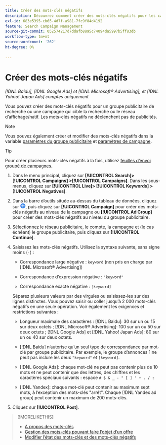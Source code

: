 ```yaml
---
title: Créer des mots-clés négatifs
description: Découvrez comment créer des mots-clés négatifs pour les campagnes de recherche et les groupes publicitaires.
exl-id: 683e5395-cb65-4d7f-a981-7fc9f84d4192
feature: Search Campaign Management
source-git-commit: 052574217d7ddafb8895c74094da5997b5ff83db
workflow-type: tm+mt
source-wordcount: '262'
ht-degree: 0%

---
```


# Créer des mots-clés négatifs

*[!DNL Baidu], [!DNL Google Ads] et [!DNL Microsoft® Advertising], et [!DNL Yahoo! Japan Ads] comptes uniquement*

Vous pouvez créer des mots-clés négatifs pour un groupe publicitaire de recherche ou une campagne qui cible la recherche ou le réseau d’affichage/natif. Les mots-clés négatifs ne déclenchent pas de publicités.

>[!NOTE]
>Vous pouvez également créer et modifier des mots-clés négatifs dans la variable [paramètres du groupe publicitaire](/help/search-social-commerce/campaign-management/campaigns/ad-group-manage.md) et [paramètres de campagne](/help/search-social-commerce/campaign-management/campaigns/campaign-manage.md).

>[!TIP]
>Pour créer plusieurs mots-clés négatifs à la fois, utilisez [feuilles d’envoi groupé de campagnes](/help/search-social-commerce/campaign-management/bulksheets/bulksheet-about.md).

1. Dans le menu principal, cliquez sur **[!UICONTROL Search]> [!UICONTROL Campaigns] >[!UICONTROL Campaigns]**. Dans les sous-menus, cliquez sur **[!UICONTROL Live]> [!UICONTROL Keywords] >[!UICONTROL Negatives]**.

1. Dans la barre d’outils située au-dessus du tableau de données, cliquez sur ![Créer](/help/search-social-commerce/assets/add.png "Créer"), puis cliquez sur **[!UICONTROL Campaign]** pour créer des mots-clés négatifs au niveau de la campagne ou **[!UICONTROL Ad Group]** pour créer des mots-clés négatifs au niveau du groupe publicitaire.

1. Sélectionnez le réseau publicitaire, le compte, la campagne et (le cas échéant) le groupe publicitaire, puis cliquez sur **[!UICONTROL Continue]**.

1. Saisissez les mots-clés négatifs. Utilisez la syntaxe suivante, sans signe moins (`-`) :

   * Correspondance large négative : `keyword` (non pris en charge par [!DNL Microsoft® Advertising])

   * Correspondance d’expression négative : `"keyword"`

   * Correspondance exacte négative : `[keyword]`

   Séparez plusieurs valeurs par des virgules ou saisissez-les sur des lignes distinctes. Vous pouvez saisir ou coller jusqu’à 2 000 mots-clés négatifs en une seule opération. Voir également les exigences et restrictions suivantes :

   * Longueur maximale des caractères : [!DNL Baidu]: 30 sur un ou 15 sur deux octets ; [!DNL Microsoft® Advertising]: 100 sur un ou 50 sur deux octets ; [!DNL Google Ads] et [!DNL Yahoo! Japan Ads]: 80 sur un ou 40 sur deux octets.

   * [!DNL Baidu] n’autorise qu’un seul type de correspondance par mot-clé par groupe publicitaire. Par exemple, le groupe d’annonces 1 ne peut pas inclure les deux `"keyword"` et `[keyword]`.

   * [!DNL Google Ads]: chaque mot-clé ne peut pas contenir plus de 10 mots et ne peut contenir que des lettres, des chiffres et les caractères spéciaux suivants : espace `# $ & _ - " [ ] ' + . / :`

   * [!DNL Yandex]: chaque mot-clé peut contenir au maximum sept mots, à l’exception des mots-clés &quot;arrêt&quot;. Chaque [!DNL Yandex ad group] peut contenir un maximum de 200 mots-clés.

1. Cliquez sur **[!UICONTROL Post]**.

>[!MORELIKETHIS]
>
>* [A propos des mots-clés](keyword-about.md)
>* [Gestion des mots-clés pouvant faire l’objet d’un offre](keyword-manage.md)
>* [Modifier l’état des mots-clés et des mots-clés négatifs](keyword-status-edit.md)
